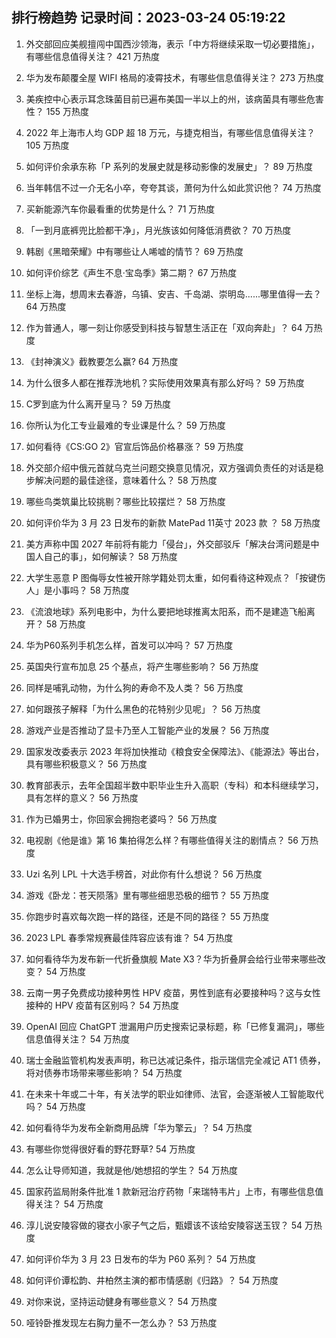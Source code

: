 
## 排行榜趋势 记录时间：2023-03-24 05:19:22
  
  1. 外交部回应美舰擅闯中国西沙领海，表示「中方将继续采取一切必要措施」，有哪些信息值得关注？ 421 万热度
    
  2. 华为发布颠覆全屋 WIFI 格局的凌霄技术，有哪些信息值得关注？ 273 万热度
    
  3. 美疾控中心表示耳念珠菌目前已遍布美国一半以上的州，该病菌具有哪些危害性？ 155 万热度
    
  4. 2022 年上海市人均 GDP 超 18 万元，与捷克相当，有哪些信息值得关注？ 105 万热度
    
  5. 如何评价余承东称「P 系列的发展史就是移动影像的发展史」？ 89 万热度
    
  6. 当年韩信不过一介无名小卒，夸夸其谈，萧何为什么如此赏识他？ 74 万热度
    
  7. 买新能源汽车你最看重的优势是什么？ 71 万热度
    
  8. 「一到月底裤兜比脸都干净」，月光族该如何降低消费欲？ 70 万热度
    
  9. 韩剧《黑暗荣耀》中有哪些让人唏嘘的情节？ 69 万热度
    
  10. 如何评价综艺《声生不息·宝岛季》第二期？ 67 万热度
    
  11. 坐标上海，想周末去春游，乌镇、安吉、千岛湖、崇明岛......哪里值得一去？ 64 万热度
    
  12. 作为普通人，哪一刻让你感受到科技与智慧生活正在「双向奔赴」？ 64 万热度
    
  13. 《封神演义》截教要怎么赢? 64 万热度
    
  14. 为什么很多人都在推荐洗地机？实际使用效果真有那么好吗？ 59 万热度
    
  15. C罗到底为什么离开皇马？ 59 万热度
    
  16. 你所认为化工专业最难的专业课是什么？ 59 万热度
    
  17. 如何看待《CS:GO 2》官宣后饰品价格暴涨？ 59 万热度
    
  18. 外交部介绍中俄元首就乌克兰问题交换意见情况，双方强调负责任的对话是稳步解决问题的最佳途径，意味着什么？ 58 万热度
    
  19. 哪些鸟类筑巢比较挑剔？哪些比较摆烂？ 58 万热度
    
  20. 如何评价华为 3 月 23 日发布的新款 MatePad 11英寸 2023 款 ？ 58 万热度
    
  21. 美方声称中国 2027 年前将有能力「侵台」，外交部驳斥「解决台湾问题是中国人自己的事」，如何解读？ 58 万热度
    
  22. 大学生恶意 P 图侮辱女性被开除学籍处罚太重，如何看待这种观点？「按键伤人」是小事吗？ 58 万热度
    
  23. 《流浪地球》系列电影中，为什么要把地球推离太阳系，而不是建造飞船离开？ 58 万热度
    
  24. 华为P60系列手机怎么样，首发可以冲吗？ 57 万热度
    
  25. 英国央行宣布加息 25 个基点，将产生哪些影响？ 56 万热度
    
  26. 同样是哺乳动物，为什么狗的寿命不及人类？ 56 万热度
    
  27. 如何跟孩子解释「为什么黑色的花特别少见呢」？ 56 万热度
    
  28. 游戏产业是否推动了显卡乃至人工智能产业的发展？ 56 万热度
    
  29. 国家发改委表示 2023 年将加快推动《粮食安全保障法》、《能源法》等出台，具有哪些积极意义？ 56 万热度
    
  30. 教育部表示，去年全国超半数中职毕业生升入高职（专科）和本科继续学习，具有怎样的意义？ 56 万热度
    
  31. 作为已婚男士，你回家会拥抱老婆吗？ 56 万热度
    
  32. 电视剧《他是谁》第 16 集拍得怎么样？有哪些值得关注的剧情点？ 56 万热度
    
  33. Uzi 名列 LPL 十大选手榜首，对此你有什么想说？ 56 万热度
    
  34. 游戏《卧龙：苍天陨落》里有哪些细思恐极的细节？ 55 万热度
    
  35. 你跑步时喜欢每次跑一样的路径，还是不同的路径？ 55 万热度
    
  36. 2023 LPL 春季常规赛最佳阵容应该有谁？ 54 万热度
    
  37. 如何看待华为发布新一代折叠旗舰 Mate X3？华为折叠屏会给行业带来哪些改变？ 54 万热度
    
  38. 云南一男子免费成功接种男性 HPV 疫苗，男性到底有必要接种吗？这与女性接种的 HPV 疫苗有区别吗？ 54 万热度
    
  39. OpenAI 回应 ChatGPT 泄漏用户历史搜索记录标题，称「已修复漏洞」，哪些信息值得关注？ 54 万热度
    
  40. 瑞士金融监管机构发表声明，称已达减记条件，指示瑞信完全减记 AT1 债券，将对债券市场带来哪些影响？ 54 万热度
    
  41. 在未来十年或二十年，有关法学的职业如律师、法官，会逐渐被人工智能取代吗？ 54 万热度
    
  42. 如何看待华为发布全新商用品牌「华为擎云」？ 54 万热度
    
  43. 有哪些你觉得很好看的野花野草? 54 万热度
    
  44. 怎么让导师知道，我就是他/她想招的学生？ 54 万热度
    
  45. 国家药监局附条件批准 1 款新冠治疗药物「来瑞特韦片」上市，有哪些信息值得关注？ 54 万热度
    
  46. 淳儿说安陵容做的寝衣小家子气之后，甄嬛该不该给安陵容送玉钗？ 54 万热度
    
  47. 如何评价华为 3 月 23 日发布的华为 P60 系列？ 54 万热度
    
  48. 如何评价谭松韵、井柏然主演的都市情感剧《归路》？ 54 万热度
    
  49. 对你来说，坚持运动健身有哪些意义？ 54 万热度
    
  50. 哑铃卧推发现左右胸力量不一怎么办？ 53 万热度
    